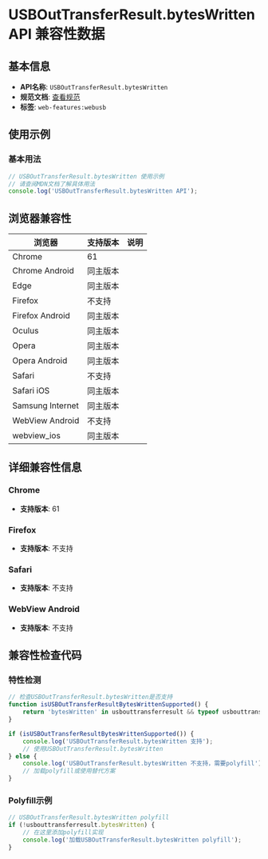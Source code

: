 # USBOutTransferResult.bytesWritten API 兼容性数据

## 基本信息

- **API名称**: `USBOutTransferResult.bytesWritten`
- **规范文档**: [查看规范](https://wicg.github.io/webusb/#dom-usbouttransferresult-byteswritten)
- **标签**: `web-features:webusb`

## 使用示例

### 基本用法

```javascript
// USBOutTransferResult.bytesWritten 使用示例
// 请查阅MDN文档了解具体用法
console.log('USBOutTransferResult.bytesWritten API');
```

## 浏览器兼容性

| 浏览器 | 支持版本 | 说明 |
|--------|----------|------|
| Chrome | 61 |  |
| Chrome Android | 同主版本 |  |
| Edge | 同主版本 |  |
| Firefox | 不支持 |  |
| Firefox Android | 同主版本 |  |
| Oculus | 同主版本 |  |
| Opera | 同主版本 |  |
| Opera Android | 同主版本 |  |
| Safari | 不支持 |  |
| Safari iOS | 同主版本 |  |
| Samsung Internet | 同主版本 |  |
| WebView Android | 不支持 |  |
| webview_ios | 同主版本 |  |

## 详细兼容性信息

### Chrome

- **支持版本**: 61

### Firefox

- **支持版本**: 不支持

### Safari

- **支持版本**: 不支持

### WebView Android

- **支持版本**: 不支持

## 兼容性检查代码

### 特性检测

```javascript
// 检查USBOutTransferResult.bytesWritten是否支持
function isUSBOutTransferResultBytesWrittenSupported() {
    return 'bytesWritten' in usbouttransferresult && typeof usbouttransferresult.bytesWritten === 'function';
}

if (isUSBOutTransferResultBytesWrittenSupported()) {
    console.log('USBOutTransferResult.bytesWritten 支持');
    // 使用USBOutTransferResult.bytesWritten
} else {
    console.log('USBOutTransferResult.bytesWritten 不支持，需要polyfill');
    // 加载polyfill或使用替代方案
}
```

### Polyfill示例

```javascript
// USBOutTransferResult.bytesWritten polyfill
if (!usbouttransferresult.bytesWritten) {
    // 在这里添加polyfill实现
    console.log('加载USBOutTransferResult.bytesWritten polyfill');
}
```

